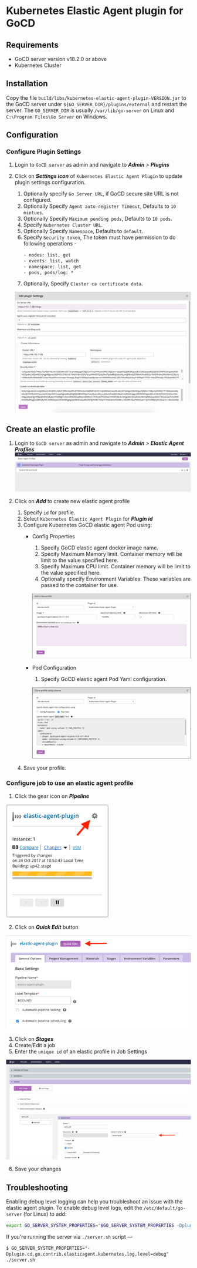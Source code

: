 # Kubernetes Elastic Agent plugin for GoCD

## Requirements

* GoCD server version v18.2.0 or above
* Kubernetes Cluster

## Installation

Copy the file `build/libs/kubernetes-elastic-agent-plugin-VERSION.jar` to the GoCD server under `${GO_SERVER_DIR}/plugins/external` 
and restart the server. The `GO_SERVER_DIR` is usually `/var/lib/go-server` on Linux and `C:\Program Files\Go Server` 
on Windows.

## Configuration

### Configure Plugin Settings

1. Login to `GoCD server` as admin and navigate to **_Admin_** _>_ **_Plugins_**
2. Click on **_Settings icon_** of `Kubernetes Elastic Agent Plugin` to update plugin settings configuration.
    1. Optionally specify `Go Server URL`, if GoCD secure site URL is not configured.
    2. Optionally Specify `Agent auto-register Timeout`, Defaults to `10 mintues`.
    3. Optionally Specify `Maximum pending pods`, Defaults to `10 pods`.
    4. Specify `Kubernetes Cluster URL`.
    5. Optionally Specify `Namespace`, Defaults to `default`.
    6. Specify `Security token`, The token must have permission to do following operations -
        ```
        - nodes: list, get
        - events: list, watch
        - namespace: list, get
        - pods, pods/log: *
        ```
    7. Optionally, Specify `Cluster ca certificate data`.
    
    !["Kubernetes Plugin settings"][1]

## Create an elastic profile

1. Login to `GoCD server` as admin and navigate to **_Admin_** _>_ **_Elastic Agent Profiles_**
    ![Elastic Profiles][2]

2. Click on **_Add_** to create new elastic agent profile
    1. Specify `id` for profile.
    2. Select `Kubernetes Elastic Agent Plugin` for **_Plugin id_**
    3. Configure Kubernetes GoCD elastic agent Pod using:
       - Config Properties
            1. Specify GoCD elastic agent docker image name.
            2. Specify Maximum Memory limit. Container memory will be limit to the value specified here.
            3. Specify Maximum CPU limit. Container memory will be limit to the value specified here.
            4. Optionally specify Environment Variables. These variables are passed to the container for use.
            
            ![Create elastic profile using config properties][3]

        - Pod Configuration
            1. Specify GoCD elastic agent Pod Yaml configuration.
            
            ![Create elastic profile using pod configuration][4]
    4. Save your profile.
    
    

### Configure job to use an elastic agent profile

1. Click the gear icon on **_Pipeline_**

![Pipeline][5]

2. Click on **_Quick Edit_** button

![Quick edit][6]

3. Click on **_Stages_**
4. Create/Edit a job
5. Enter the `unique id` of an elastic profile in Job Settings

![Configure a job][7]

6. Save your changes

## Troubleshooting

Enabling debug level logging can help you troubleshoot an issue with the elastic agent plugin. To enable debug level logs, edit the `/etc/default/go-server` (for Linux) to add:

```bash
export GO_SERVER_SYSTEM_PROPERTIES="$GO_SERVER_SYSTEM_PROPERTIES -Dplugin.cd.go.contrib.elasticagent.kubernetes.log.level=debug"
```

If you're running the server via `./server.sh` script —

```
$ GO_SERVER_SYSTEM_PROPERTIES="-Dplugin.cd.go.contrib.elasticagent.kubernetes.log.level=debug" ./server.sh
```


[1]: images/plugin-settings.png     "Kubernetes Plugin settings"
[2]: images/profiles-page.png  "Elastic profiles"
[3]: images/profile.png "Create elastic profile using config properties"
[4]: images/profile-with-pod-yaml.png "Create elastic profile using pod configuration"
[5]: images/pipeline.png  "Pipeline"
[6]: images/quick-edit.png  "Quick edit"
[7]: images/configure-job.png  "Configure a job"